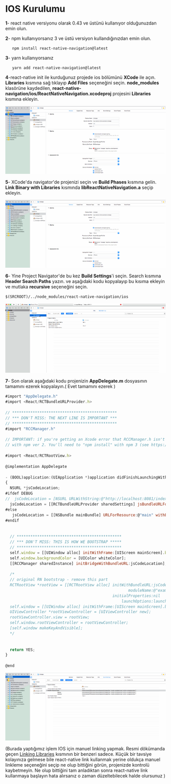 # IOS Kurulumu

**1**- react native versiyonu olarak 0.43 ve üstünü kullanıyor olduğunuzdan emin olun.

**2**- npm kullanıyorsanız 3 ve üstü versiyon kullandığınızdan emin olun.

```
   npm install react-native-navigation@latest
```

**3**- yarn kullanıyorsanız

```
   yarn add react-native-navigation@latest
```

**4**-react-native init ile kurduğunuz projede ios bölümünü **XCode** ile açın. **Libraries** kısmına sağ tıklayıp **Add Files** seçeneğini seçin. **node\_modules** klasörüne kaydedilen, **react-native-navigation/ios/ReactNativeNavigation.xcodeproj**  projesini **Libraries** kısmına ekleyin.

![](/assets/rnn-ios-1.gif)

**5**- XCode'da navigator'de projenizi seçin ve **Build Phases** kısmına gelin. **Link Binary with Libraries** kısmında **libReactNativeNavigation.a** seçip ekleyin.

![](/assets/rnn-ios-2.gif)

**6**- Yine Project Navigator'de bu kez **Build Settings**'i seçin. Search kısmına **Header Search Paths** yazın. ve aşağıdaki kodu kopyalayıp bu kısıma ekleyin ve mutlaka **recursive** seçeneğini seçin.

```
$(SRCROOT)/../node_modules/react-native-navigation/ios
```

![](/assets/rnn-ios-7.gif)

**7**- Son olarak aşağıdaki kodu projenizin **AppDelegate.m** dosyasının tamamını ezerek kopyalayın.\( Evet tamamını ezerek \)

```js
#import "AppDelegate.h"
#import <React/RCTBundleURLProvider.h>

// **********************************************
// *** DON'T MISS: THE NEXT LINE IS IMPORTANT ***
// **********************************************
#import "RCCManager.h"

// IMPORTANT: if you're getting an Xcode error that RCCManager.h isn't found, you've probably ran "npm install"
// with npm ver 2. You'll need to "npm install" with npm 3 (see https://github.com/wix/react-native-navigation/issues/1)

#import <React/RCTRootView.h>

@implementation AppDelegate

- (BOOL)application:(UIApplication *)application didFinishLaunchingWithOptions:(NSDictionary *)launchOptions
{
  NSURL *jsCodeLocation;
#ifdef DEBUG
//  jsCodeLocation = [NSURL URLWithString:@"http://localhost:8081/index.ios.bundle?platform=ios&dev=true"];
  jsCodeLocation = [[RCTBundleURLProvider sharedSettings] jsBundleURLForBundleRoot:@"index.ios" fallbackResource:nil];
#else
   jsCodeLocation = [[NSBundle mainBundle] URLForResource:@"main" withExtension:@"jsbundle"];
#endif


  // **********************************************
  // *** DON'T MISS: THIS IS HOW WE BOOTSTRAP *****
  // **********************************************
  self.window = [[UIWindow alloc] initWithFrame:[UIScreen mainScreen].bounds];
  self.window.backgroundColor = [UIColor whiteColor];
  [[RCCManager sharedInstance] initBridgeWithBundleURL:jsCodeLocation];

  /*
  // original RN bootstrap - remove this part
  RCTRootView *rootView = [[RCTRootView alloc] initWithBundleURL:jsCodeLocation
                                                      moduleName:@"example"
                                               initialProperties:nil
                                                   launchOptions:launchOptions];
  self.window = [[UIWindow alloc] initWithFrame:[UIScreen mainScreen].bounds];
  UIViewController *rootViewController = [UIViewController new];
  rootViewController.view = rootView;
  self.window.rootViewController = rootViewController;
  [self.window makeKeyAndVisible];
  */


  return YES;
}

@end
```

![](/assets/rnn-ios-4.gif)

\(Burada yaptığımız işlem IOS için manuel linking yapmak. Resmi dökümanda geçen [Linking Libraries](https://facebook.github.io/react-native/docs/linking-libraries-ios.html#step-3) kısmının bir benzeri sadece. Küçük bir tavsiye kolayınıza gelmese bile react-native link kullanmak yerine oldukça manuel linkleme seçeneğini seçip ne olup bittiğini görün, projenizde kontrolü kaybetmeyin. Ne olup bittiğini tam anladıktan sonra react-native link kullanmaya başlayın hata alırsanız o zaman düzeltebilecek halde olursunuz \)

